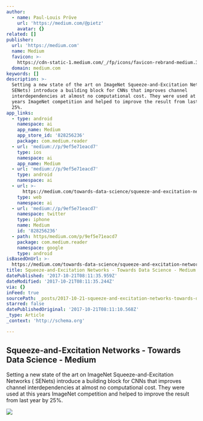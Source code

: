 ```yaml
---
author:
  - name: Paul-Louis Pröve
    url: 'https://medium.com/@pietz'
    avatar: {}
related: []
publisher:
  url: 'https://medium.com'
  name: Medium
  favicon: >-
    https://cdn-static-1.medium.com/_/fp/icons/favicon-rebrand-medium.3Y6xpZ-0FSdWDnPM3hSBIA.ico
  domain: medium.com
keywords: []
description: >-
  Setting a new state of the art on ImageNet Squeeze-and-Excitation Networks (
  SENets) introduce a building block for CNNs that improves channel
  interdependencies at almost no computational cost. They were used at this
  years ImageNet competition and helped to improve the result from last year by
  25%.
app_links:
  - type: android
    namespace: ai
    app_name: Medium
    app_store_id: '828256236'
    package: com.medium.reader
  - url: 'medium://p/9ef5e71eacd7'
    type: ios
    namespace: ai
    app_name: Medium
  - url: 'medium://p/9ef5e71eacd7'
    type: android
    namespace: ai
  - url: >-
      https://medium.com/towards-data-science/squeeze-and-excitation-networks-9ef5e71eacd7
    type: web
    namespace: ai
  - url: 'medium://p/9ef5e71eacd7'
    namespace: twitter
    type: iphone
    name: Medium
    id: '828256236'
  - path: https/medium.com/p/9ef5e71eacd7
    package: com.medium.reader
    namespace: google
    type: android
isBasedOnUrl: >-
  https://medium.com/towards-data-science/squeeze-and-excitation-networks-9ef5e71eacd7
title: Squeeze-and-Excitation Networks - Towards Data Science - Medium
datePublished: '2017-10-21T08:11:35.959Z'
dateModified: '2017-10-21T08:11:35.244Z'
via: {}
inFeed: true
sourcePath: _posts/2017-10-21-squeeze-and-excitation-networks-towards-data-science-med.md
starred: false
datePublishedOriginal: '2017-10-21T08:11:10.568Z'
_type: Article
_context: 'http://schema.org'

---
```

<article style=""><h1>Squeeze-and-Excitation Networks - Towards Data Science - Medium</h1><p>Setting a new state of the art on ImageNet Squeeze-and-Excitation Networks ( SENets) introduce a building block for CNNs that improves channel interdependencies at almost no computational cost. They were used at this years ImageNet competition and helped to improve the result from last year by 25%.</p><img src="https://cdn-images-1.medium.com/max/1200/1*bmObF5Tibc58iE9iOu327w.png" /></article>